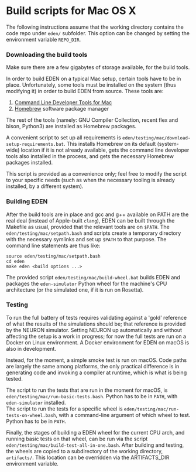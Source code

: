 # Build scripts for Mac OS X

The following instructions assume that the working directory contains the code repo under `eden/` subfolder.
This option can be changed by setting the environment variable `REPO_DIR`.


### Downloading the build tools

Make sure there are a few gigabytes of storage available, for the build tools.

In order to build EDEN on a typical Mac setup, certain tools have to be in place. Unfortunately, some tools must be installed on the system (thus modifying it) in order to build EDEN from source. These tools are:
1. [Command Line Developer Tools for Mac]( https://developer.apple.com/downloads/index.action?=command%20line%20tools )
2. [Homebrew]( http://brew.sh ) software package manager

The rest of the tools (namely: GNU Compiler Collection,  recent flex and bison, Python3) are installed as Homebrew packages.  

A convenient script to set up all requirements is `eden/testing/mac/download-setup-requirements.bat`.
This installs Homebrew on its default (system-wide) location if it is not already available, gets the command line developer tools also installed in the process, and gets the necessary Homebrew packages installed.

This script is provided as a convenience only; feel free to modify the script to your specific needs (such as when the necessary tooling is already installed, by a different system).


### Building EDEN

After the build tools are in place and gcc and g++ available on PATH are the real deal (instead of Apple-built `clang`), EDEN can be built through the Makefile as usual, provided that the relevant tools are on `$PATH`. The `eden/testing/mac/setpath.bash` and scripts create a temporary directory with the necessary symlinks and set up `$PATH` to that purpose. The command line statements are thus like:
```
source eden/testing/mac/setpath.bash
cd eden
make eden <build options ...>
```

The provided script `eden/testing/mac/build-wheel.bat` builds EDEN and packages the `eden-simulator` Python wheel for the machine's CPU architecture (or the simulated one, if it is run on Rosetta).


### Testing 

To run the full battery of tests requires validating against a 'gold' reference of what the results of the simulations should be; that reference is provided by the NEURON simulator.
Setting NEURON up automatically and without affecting the setup is a work in progress; for now the full tests are run on a Docker on Linux environment. A Docker environment for EDEN on macOS is also in development.

Instead, for the moment, a simple smoke test is run on macOS. Code paths are largely the same among platforms, the only practical difference is in generating code and invoking a compiler at runtime, which is what is being tested.

The script to run the tests that are run in the moment for macOS, is `eden/testing/mac/run-basic-tests.bash`. Python has to be in `PATH`, with `eden-simulator` installed.  
The script to run the tests for a specific wheel is `eden/testing/mac/run-tests-on-wheel.bash`, with a command-line argument of which wheel to test. Python has to be in `PATH`. 

Finally, the stages of building a EDEN wheel for the current CPU arch, and running basic tests on that wheel, can be run via the script `eden/testing/mac/build-test-all-in-one.bash`.
After building and testing, the wheels are copied to a subdirectory of the working directory, `artifacts/`. This location can be overridden via the ARTIFACTS_DIR environment variable.

